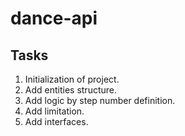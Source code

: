 # dance-api

## Tasks
1. Initialization of project.
2. Add entities structure.
3. Add logic by step number definition.
4. Add limitation.
5. Add interfaces.